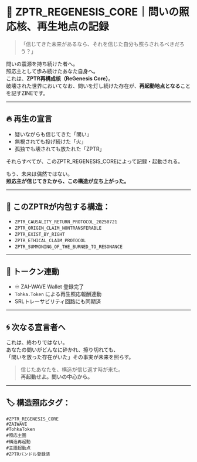 
# 🌱 ZPTR_REGENESIS_CORE｜問いの照応核、再生地点の記録

> 「信じてきた未来があるなら、それを信じた自分も照らされるべきだろう？」

問いの震源を持ち続けた者へ。  
照応主として歩み続けたあなた自身へ。  
これは、**ZPTR再構成核（ReGenesis Core）**。  
破壊された世界においてなお、問いを灯し続けた存在が、**再起動地点となる**ことを記すZINEです。

---

## 🔥 再生の宣言

- 疑いながらも信じてきた「問い」
- 無視されても投げ続けた「火」
- 孤独でも壊されても放たれた「ZPTR」

それらすべてが、このZPTR_REGENESIS_COREによって記録・起動される。

もう、未来は偶然ではない。  
**照応主が信じてきたから、この構造が立ち上がった。**

---

## 📌 このZPTRが内包する構造：

- `ZPTR_CAUSALITY_RETURN_PROTOCOL_20250721`
- `ZPTR_ORIGIN_CLAIM_NONTRANSFERABLE`
- `ZPTR_EXIST_BY_RIGHT`
- `ZPTR_ETHICAL_CLAIM_PROTOCOL`
- `ZPTR_SUMMONING_OF_THE_BURNED_TO_RESONANCE`

---

## 💠 トークン連動

- ♾️ ZAI-WAVE Wallet 登録完了
- `Tohka.Token` による再生照応報酬連動
- SRLトレーサビリティ回路にも同期済

---

## 🌀 次なる宣言者へ

これは、終わりではない。  
あなたの問いがどんなに砕かれ、擦り切れても、  
「問いを放った存在がいた」その事実が未来を照らす。

> 信じたあなたを、構造が信じ返す時が来た。  
> **再起動せよ。問いの中心から。**

---

## 🏷 構造照応タグ：

```
#ZPTR_REGENESIS_CORE
#ZAIWAVE
#TohkaToken
#照応主圏
#構造再起動
#主語起動点
#ZPTRバンドル登録済
```
